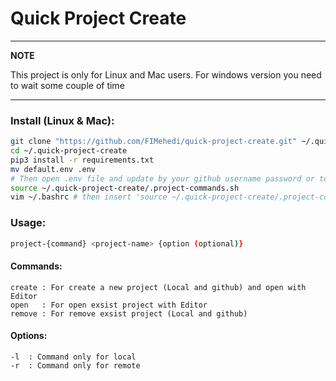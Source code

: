 # Quick Project Create
---
**NOTE**

This project is only for Linux and Mac users. For windows version you need to wait some couple of time

---

### Install (Linux & Mac): 
```bash
git clone "https://github.com/FIMehedi/quick-project-create.git" ~/.quick-project-create
cd ~/.quick-project-create
pip3 install -r requirements.txt
mv default.env .env
# Then open .env file and update by your github username password or token (if you want to login github by token). Don't change file format.
source ~/.quick-project-create/.project-commands.sh
vim ~/.bashrc # then insert 'source ~/.quick-project-create/.project-commands.sh' for zsh it will be vim ~/.zshrc
```

### Usage:
```bash
project-{command} <project-name> {option (optional)}
```

#### Commands:
```
create : For create a new project (Local and github) and open with Editor
open   : For open exsist project with Editor
remove : For remove exsist project (Local and github)
```	

#### Options:
```
-l  : Command only for local
-r  : Command only for remote
```
